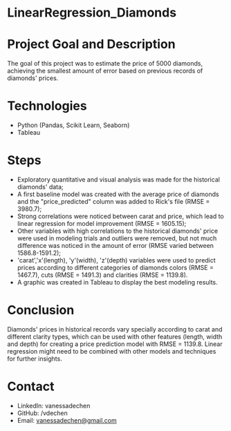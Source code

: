 # LinearRegression_Diamonds
  
# Project Goal and Description
  The goal of this project was to estimate the price of 5000 diamonds, achieving the smallest amount of error based on previous records of diamonds' prices.
  
# Technologies 
  - Python (Pandas, Scikit Learn, Seaborn)
  - Tableau

# Steps
- Exploratory quantitative and visual analysis was made for the historical diamonds' data;
- A first baseline model was created with the average price of diamonds and the "price_predicted" column was added to Rick's file (RMSE = 3980.7);
- Strong correlations were noticed between carat and price, which lead to linear regression for model improvement (RMSE = 1605.15);
- Other variables with high correlations to the historical diamonds' price were used in modeling trials and outliers were removed, but not much difference was noticed in the amount of error (RMSE varied between 1586.8-1591.2);
- 'carat','x'(length), 'y'(width), 'z'(depth) variables were used to predict prices according to different categories of diamonds colors (RMSE = 1467.7), cuts (RMSE = 1491.3) and clarities (RMSE = 1139.8).
- A graphic was created in Tableau to display the best modeling results.

# Conclusion
Diamonds' prices in historical records vary specially according to carat and different clarity types, which can be used with other features (length, width and depth) for creating a price prediction model with RMSE = 1139.8. Linear regression might need to be combined with other models and techniques for further insights. 
   
# Contact
- LinkedIn: vanessadechen
- GitHub: /vdechen
- Email: vanessadechen@gmail.com
